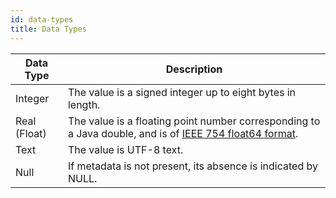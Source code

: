 ```yaml
---
id: data-types
title: Data Types
---
```


| Data Type    | Description                                                        |
| ------------ | ------------------------------------------------------------------ |
| Integer      | The value is a signed integer up to eight bytes in length.         |
| Real (Float) | The value is a floating point number corresponding to a Java double, and is of [IEEE 754 float64 format][1]. |
| Text         | The value is UTF-8 text.                                           |
| Null         | If metadata is not present, its absence is indicated by NULL.      |

[1]: https://en.wikipedia.org/wiki/Double-precision_floating-point_format
